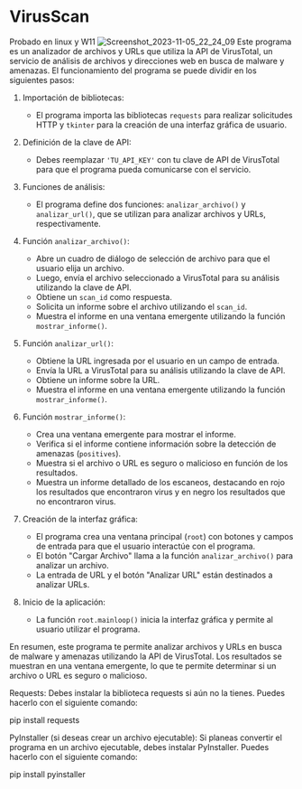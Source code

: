 # VirusScan
Probado en linux y W11
![Screenshot_2023-11-05_22_24_09](https://github.com/f3nixuy/VirusScan/assets/50671074/4cdb72b4-2c8d-40b4-bda2-1abead98e515)
Este programa es un analizador de archivos y URLs que utiliza la API de VirusTotal, un servicio de análisis de archivos y direcciones web en busca de malware y amenazas. El funcionamiento del programa se puede dividir en los siguientes pasos:

1. Importación de bibliotecas:
   - El programa importa las bibliotecas `requests` para realizar solicitudes HTTP y `tkinter` para la creación de una interfaz gráfica de usuario.

2. Definición de la clave de API:
   - Debes reemplazar `'TU_API_KEY'` con tu clave de API de VirusTotal para que el programa pueda comunicarse con el servicio.

3. Funciones de análisis:
   - El programa define dos funciones: `analizar_archivo()` y `analizar_url()`, que se utilizan para analizar archivos y URLs, respectivamente.

4. Función `analizar_archivo()`:
   - Abre un cuadro de diálogo de selección de archivo para que el usuario elija un archivo.
   - Luego, envía el archivo seleccionado a VirusTotal para su análisis utilizando la clave de API.
   - Obtiene un `scan_id` como respuesta.
   - Solicita un informe sobre el archivo utilizando el `scan_id`.
   - Muestra el informe en una ventana emergente utilizando la función `mostrar_informe()`.

5. Función `analizar_url()`:
   - Obtiene la URL ingresada por el usuario en un campo de entrada.
   - Envía la URL a VirusTotal para su análisis utilizando la clave de API.
   - Obtiene un informe sobre la URL.
   - Muestra el informe en una ventana emergente utilizando la función `mostrar_informe()`.

6. Función `mostrar_informe()`:
   - Crea una ventana emergente para mostrar el informe.
   - Verifica si el informe contiene información sobre la detección de amenazas (`positives`).
   - Muestra si el archivo o URL es seguro o malicioso en función de los resultados.
   - Muestra un informe detallado de los escaneos, destacando en rojo los resultados que encontraron virus y en negro los resultados que no encontraron virus.

7. Creación de la interfaz gráfica:
   - El programa crea una ventana principal (`root`) con botones y campos de entrada para que el usuario interactúe con el programa.
   - El botón "Cargar Archivo" llama a la función `analizar_archivo()` para analizar un archivo.
   - La entrada de URL y el botón "Analizar URL" están destinados a analizar URLs.

8. Inicio de la aplicación:
   - La función `root.mainloop()` inicia la interfaz gráfica y permite al usuario utilizar el programa.

En resumen, este programa te permite analizar archivos y URLs en busca de malware y amenazas utilizando la API de VirusTotal. Los resultados se muestran en una ventana emergente, lo que te permite determinar si un archivo o URL es seguro o malicioso.

Requests: Debes instalar la biblioteca requests si aún no la tienes. Puedes hacerlo con el siguiente comando:

pip install requests

PyInstaller (si deseas crear un archivo ejecutable): Si planeas convertir el programa en un archivo ejecutable, debes instalar PyInstaller. Puedes hacerlo con el siguiente comando:

pip install pyinstaller
